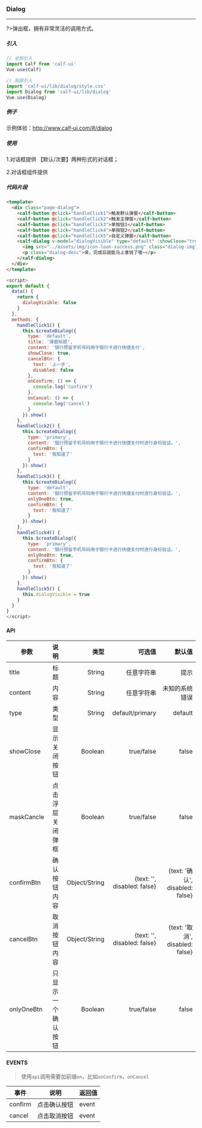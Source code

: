 ### Dialog

---

?>弹出框，拥有非常灵活的调用方式。

##### 引入

```javascript
// 全局引入
import Calf from 'calf-ui'
Vue.use(Calf)

// 局部引入
import 'calf-ui/lib/dialog/style.css'
import Dialog from 'calf-ui/lib/dialog'
Vue.use(Dialog)
```

##### 例子

示例体验：http://www.calf-ui.com/#/dialog

##### 使用

1.对话框提供 【默认/次要】两种形式的对话框；

2.对话框组件提供

##### 代码片段

```html
<template>
  <div class="page-dialog">
    <calf-button @click="handleClick1">触发默认弹窗</calf-button>
    <calf-button @click="handleClick2">触发主弹窗</calf-button>
    <calf-button @click="handleClick3">单按钮1</calf-button>
    <calf-button @click="handleClick4">单按钮2</calf-button>
    <calf-button @click="handleClick5">自定义弹窗</calf-button>
    <calf-dialog v-model="dialogVisible" type="default" :showClose="true">
      <img src="../assets/img/icon-loan-success.png" class="dialog-img">
      <p class="dialog-desc">亲，完成后就能马上拿钱了哦~</p>
    </calf-dialog>
  </div>
</template>
```

```javascript
<script>
export default {
  data() {
    return {
      dialogVisible: false
    }
  },
  methods: {
    handleClick1() {
      this.$createDialog({
        type: 'default',
        title: '弹窗标题',
        content: '银行预留手机号码用于银行卡进行快捷支付',
        showClose: true,
        cancelBtn: {
          text: '上一步',
          disabled: false
        },
        onConfirm: () => {
          console.log('confirm')
        },
        onCancel: () => {
          console.log('cancel')
        }
      }).show()
    },
    handleClick2() {
      this.$createDialog({
        type: 'primary',
        content: '银行预留手机号码用于银行卡进行快捷支付时进行身份验证。',
        confirmBtn: {
          text: '我知道了'
        }
      }).show()
    },
    handleClick3() {
      this.$createDialog({
        type: 'default',
        content: '银行预留手机号码用于银行卡进行快捷支付时进行身份验证。',
        onlyOneBtn: true,
        confirmBtn: {
          text: '我知道了'
        }
      }).show()
    },
    handleClick4() {
      this.$createDialog({
        type: 'primary',
        content: '银行预留手机号码用于银行卡进行快捷支付时进行身份验证。',
        onlyOneBtn: true,
        confirmBtn: {
          text: '我知道了'
        }
      }).show()
    },
    handleClick5() {
      this.dialogVisible = true
    }
  }
}
</script>
```

#### API

| 参数       |        说明        |          类型 |                      可选值 |                          默认值 |
| ---------- | :----------------: | ------------: | --------------------------: | ------------------------------: |
| title      |        标题        |        String |                  任意字符串 |                            提示 |
| content    |        内容        |        String |                  任意字符串 |                  未知的系统错误 |
| type       |        类型        |        String |             default/primary |                         default |
| showClose  |    显示关闭按钮    |       Boolean |                  true/false |                           false |
| maskCancle |  点击浮层关闭弹框  |       Boolean |                  true/false |                           false |
| confirmBtn |    确认按钮内容    | Object/String | {text: '', disabled: false} | {text: '确认', disabled: false} |
| cancelBtn  |    取消按钮内容    | Object/String | {text: '', disabled: false} | {text: '取消', disabled: false} |
| onlyOneBtn | 只显示一个确认按钮 |       Boolean |                  true/false |                           false |

#### EVENTS

> 使用`api`调用需要加前缀`on`，比如`onConfirm`，`onCancel`

| 事件    |     说明     | 返回值 |
| ------- | :----------: | ------ |
| confirm | 点击确认按钮 | event  |
| cancel  | 点击取消按钮 | event  |
